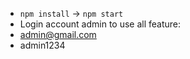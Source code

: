 - `npm install` -> `npm start`
- Login account admin to use all feature: 
- admin@gmail.com
- admin1234
